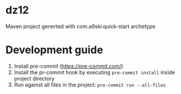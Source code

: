 # dz12
Maven project generted with com.a9ski:quick-start archetype


# Development guide
1. Install pre-commit (https://pre-commit.com/)
2. Install the pr-commit hook by executing `pre-commit install` inside project directory
3. Run against all files in the project: `pre-commit run --all-files`

